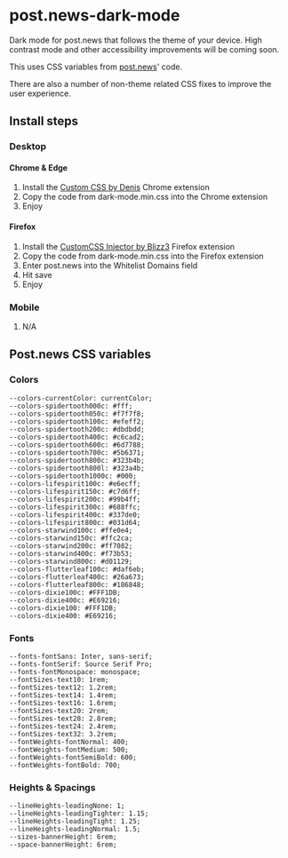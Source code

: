 # post.news-dark-mode
Dark mode for post.news that follows the theme of your device. High contrast mode and other accessibility improvements will be coming soon.

This uses CSS variables from [post.news](post.news)' code.

There are also a number of non-theme related CSS fixes to improve the user experience.
## Install steps
### Desktop
#### Chrome & Edge
1. Install the [Custom CSS by Denis](https://chrome.google.com/webstore/detail/custom-css-by-denis/cemphncflepgmgfhcdegkbkekifodacd) Chrome extension
2. Copy the code from dark-mode.min.css into the Chrome extension
3. Enjoy
#### Firefox
1. Install the [CustomCSS Injector by Blizz3](https://addons.mozilla.org/en-US/firefox/addon/customcss-injector/) Firefox extension
2. Copy the code from dark-mode.min.css into the Firefox extension
3. Enter post.news into the Whitelist Domains field
4. Hit save
5. Enjoy
### Mobile
1. N/A
## Post.news CSS variables
### Colors
    --colors-currentColor: currentColor;
    --colors-spidertooth000c: #fff;
    --colors-spidertooth050c: #f7f7f8;
    --colors-spidertooth100c: #efeff2;
    --colors-spidertooth200c: #dbdbdd;
    --colors-spidertooth400c: #c6cad2;
    --colors-spidertooth600c: #6d7788;
    --colors-spidertooth700c: #5b6371;
    --colors-spidertooth800c: #323b4b;
    --colors-spidertooth800l: #323a4b;
    --colors-spidertooth1000c: #000;
    --colors-lifespirit100c: #e6ecff;
    --colors-lifespirit150c: #c7d6ff;
    --colors-lifespirit200c: #99b4ff;
    --colors-lifespirit300c: #688ffc;
    --colors-lifespirit400c: #337de0;
    --colors-lifespirit800c: #031d64;
    --colors-starwind100c: #ffe0e4;
    --colors-starwind150c: #ffc2ca;
    --colors-starwind200c: #ff7082;
    --colors-starwind400c: #f73b53;
    --colors-starwind800c: #d01129;
    --colors-flutterleaf100c: #daf6eb;
    --colors-flutterleaf400c: #26a673;
    --colors-flutterleaf800c: #186848;
    --colors-dixie100c: #FFF1DB;
    --colors-dixie400c: #E69216;
    --colors-dixie100: #FFF1DB;
    --colors-dixie400: #E69216;
### Fonts
    --fonts-fontSans: Inter, sans-serif;
    --fonts-fontSerif: Source Serif Pro;
    --fonts-fontMonospace: monospace;
    --fontSizes-text10: 1rem;
    --fontSizes-text12: 1.2rem;
    --fontSizes-text14: 1.4rem;
    --fontSizes-text16: 1.6rem;
    --fontSizes-text20: 2rem;
    --fontSizes-text28: 2.8rem;
    --fontSizes-text24: 2.4rem;
    --fontSizes-text32: 3.2rem;
    --fontWeights-fontNormal: 400;
    --fontWeights-fontMedium: 500;
    --fontWeights-fontSemiBold: 600;
    --fontWeights-fontBold: 700;
### Heights & Spacings
    --lineHeights-leadingNone: 1;
    --lineHeights-leadingTighter: 1.15;
    --lineHeights-leadingTight: 1.25;
    --lineHeights-leadingNormal: 1.5;
    --sizes-bannerHeight: 6rem;
    --space-bannerHeight: 6rem;
